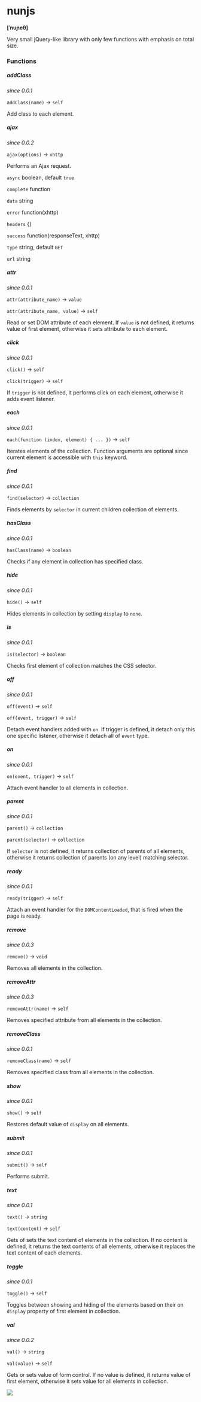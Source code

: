 # nunjs
__[ˈnuɲeθ]__

Very small jQuery-like library with only few functions with emphasis on total size.

### Functions
##### addClass
_since 0.0.1_

`addClass(name)` -> `self`

Add class to each element.

##### ajax
_since 0.0.2_

`ajax(options)` -> `xhttp`

Performs an Ajax request.

`async` boolean, default `true`

`complete` function

`data` string

`error` function(xhttp)

`headers` {}

`success` function(responseText, xhttp)

`type` string, default `GET`

`url` string

##### attr
_since 0.0.1_

`attr(attribute_name)` -> `value`

`attr(attribute_name, value)` -> `self`

Read or set DOM attribute of each element. If `value` is not defined, it returns value of first element, otherwise it sets attribute to each element.

##### click
_since 0.0.1_

`click()` -> `self`

`click(trigger)` -> `self`

If `trigger` is not defined, it performs click on each element, otherwise it adds event listener.

##### each
_since 0.0.1_

`each(function (index, element) { ... })` -> `self`

Iterates elements of the collection. Function arguments are optional since current element is accessible with `this` keyword.

##### find
_since 0.0.1_

`find(selector)` -> `collection`

Finds elements by `selector` in current children collection of elements.

##### hasClass
_since 0.0.1_

`hasClass(name)` -> `boolean`

Checks if any element in collection has specified class.

##### hide
_since 0.0.1_

`hide()` -> `self`

Hides elements in collection by setting `display` to `none`.

##### is
_since 0.0.1_

`is(selector)` -> `boolean`

Checks first element of collection matches the CSS selector.

##### off
_since 0.0.1_

`off(event)` -> `self`

`off(event, trigger)` -> `self`

Detach event handlers added with `on`. If trigger is defined, it detach only this one specific listener, otherwise it detach all of `event` type.

##### on
_since 0.0.1_

`on(event, trigger)` -> `self`

Attach event handler to all elements in collection.

##### parent
_since 0.0.1_

`parent()` -> `collection`

`parent(selector)` -> `collection`

If `selector` is not defined, it returns collection of parents of all elements, otherwise it returns collection of parents (on any level) matching selector.

##### ready
_since 0.0.1_

`ready(trigger)` -> `self`

Attach an event handler for the `DOMContentLoaded`, that is fired when the page is ready.

##### remove
_since 0.0.3_

`remove()` -> `void`

Removes all elements in the collection.

##### removeAttr
_since 0.0.3_

`removeAttr(name)` -> `self`

Removes specified attribute from all elements in the collection.

##### removeClass
_since 0.0.1_

`removeClass(name)` -> `self`

Removes specified class from all elements in the collection.

##### show
_since 0.0.1_

`show()` -> `self`

Restores default value of `display` on all elements.

##### submit
_since 0.0.1_

`submit()` -> `self`

Performs submit.

##### text
_since 0.0.1_

`text()` -> `string`

`text(content)` -> `self`

Gets of sets the text content of elements in the collection. If no content is defined, it returns the text contents of all elements, otherwise it replaces the text content of each elements.

##### toggle
_since 0.0.1_

`toggle()` -> `self`

Toggles between showing and hiding of the elements based on their on `display` property of first element in collection.


##### val
_since 0.0.2_

`val()` -> `string`

`val(value)` -> `self`

Gets or sets value of form control. If no value is defined, it returns value of first element, otherwise it sets value for all elements in collection.


![](http://pbfcomics.com/wp-content/uploads/2016/04/PBF145-Nunez.jpg)